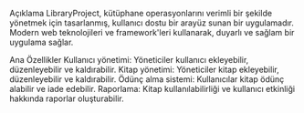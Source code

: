 Açıklama
LibraryProject, kütüphane operasyonlarını verimli bir şekilde yönetmek için tasarlanmış, kullanıcı dostu bir arayüz sunan bir uygulamadır. Modern web teknolojileri ve framework'leri kullanarak, duyarlı ve sağlam bir uygulama sağlar.

Ana Özellikler
Kullanıcı yönetimi: Yöneticiler kullanıcı ekleyebilir, düzenleyebilir ve kaldırabilir.
Kitap yönetimi: Yöneticiler kitap ekleyebilir, düzenleyebilir ve kaldırabilir.
Ödünç alma sistemi: Kullanıcılar kitap ödünç alabilir ve iade edebilir.
Raporlama: Kitap kullanılabilirliği ve kullanıcı etkinliği hakkında raporlar oluşturabilir.
